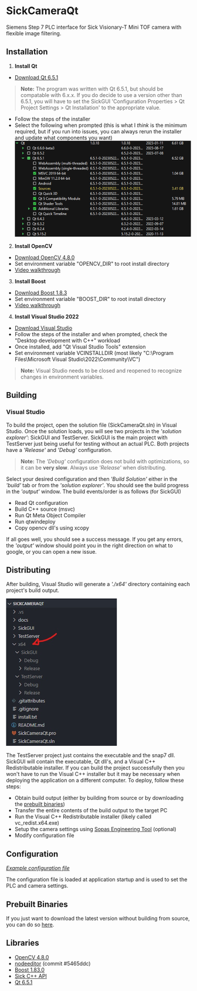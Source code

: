 
# SickCameraQt

Siemens Step 7 PLC interface for Sick Visionary-T Mini TOF camera with flexible image filtering.

## Installation

1. **Install Qt**
* [Download Qt 6.5.1](https://www.qt.io/download)
> **Note:** The program was written with Qt 6.5.1, but should be compatable with 6.x.x. If you do decide to use a version other than 6.5.1, you will have to set the SickGUI 'Configuration Properties \> Qt Project Settings \> Qt Installation' to the appropriate value.
* Follow the steps of the installer
* Select the following when prompted (this is what I *think* is the minimum required, but if you run into issues, you can always rerun the installer and update what components you want)
![qt installer options](./docs/images/qt_install.png)

2. **Install OpenCV**
* [Download OpenCV 4.8.0](https://github.com/opencv/opencv/releases/tag/4.8.0)
* Set environment variable "OPENCV_DIR" to root install directory
* [Video walkthrough](./docs/videos/opencv_install_video.mp4)

3. **Install Boost**
* [Download Boost 1.8.3](https://www.boost.org/users/download/)
* Set environment variable "BOOST_DIR" to root install directory
* [Video walkthrough](./docs/videos/boost_install_video.mp4)

4. **Install Visual Studio 2022**
* [Download Visual Studio](https://visualstudio.microsoft.com/downloads/)
* Follow the steps of the installer and when prompted, check the "Desktop development with C++" workload
* Once installed, add "Qt Visual Studio Tools" extension
* Set environment variable VCINSTALLDIR (most likely "C:\\Program Files\\Microsoft Visual Studio\\2022\\Community\\VC")

> **Note:** Visual Studio needs to be closed and reopened to recognize changes in environment variables.

## Building

### Visual Studio

To build the project, open the solution file (SickCameraQt.sln) in Visual Studio. Once the solution loads, you will see two projects in the *'solution explorer'*: SickGUI and TestServer. SickGUI is the main project with TestServer just being useful for testing without an actual PLC. Both projects have a *'Release'* and *'Debug'* configuration.

> **Note:** The *'Debug'* configuration does not build with optimizations, so it can be **very slow**. Always use *'Release'* when distributing.

Select your desired configuration and then *'Build Solution'* either in the *'build'* tab or from the *'solution explorer'*. You should see the build progress in the *'output'* window. The build events/order is as follows (for SickGUI)

* Read Qt configuration
* Build C++ source (msvc)
* Run Qt Meta Object Compiler
* Run qtwindeploy
* Copy opencv dll's using xcopy

If all goes well, you should see a success message. If you get any errors, the *'output'* window should point you in the right direction on what to google, or you can open a new issue.

## Distributing

After building, Visual Studio will generate a *'./x64'* directory containing each project's build output. 

![Build output directories](./docs/images/output_directories.jpg)

The TestServer project just contains the executable and the snap7 dll. SickGUI will contain the executable, Qt dll's, and a Visual C++ Redistributable installer. If you can build the project successfully then you won't have to run the Visual C++ installer but it may be necessary when deploying the application on a different computer. To deploy, follow these steps:

* Obtain build output (either by building from source or by downloading the [prebuilt binaries](https://github.com/NickTheWhale/SickCameraQt/releases))
* Transfer the entire contents of the build output to the target PC
* Run the Visual C++ Redistributable installer (likely called vc_redist.x64.exe)
* Setup the camera settings using [Sopas Engineering Tool](https://cdn.sick.com/us/en/) (optional)
* Modify configuration file

## Configuration

*[Example configuration file](./configuration_example.ini)*

The configuration file is loaded at application startup and is used to set the PLC and camera settings. 

## Prebuilt Binaries

If you just want to download the latest version without building from source, you can do so [here](https://github.com/NickTheWhale/SickCameraQt/releases).


## Libraries
* [OpenCV 4.8.0](https://opencv.org/)
* [nodeeditor](https://github.com/paceholder/nodeeditor) (commit #5465ddc)
* [Boost 1.83.0](https://www.boost.org/)
* [Sick C++ API](https://www.sick.com/us/en/machine-vision/3d-machine-vision/visionary-t-mini/c/g555625)
* [Qt 6.5.1](https://www.qt.io/)